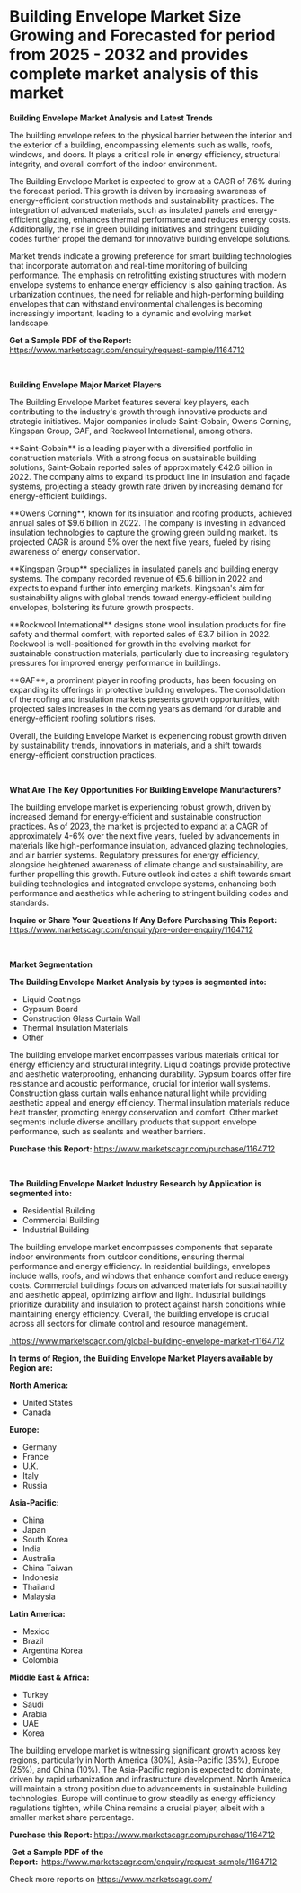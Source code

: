 <p><h1>Building Envelope Market Size Growing and Forecasted for period from 2025 - 2032 and provides complete market analysis of this market</h1></p><p><strong>Building Envelope Market Analysis and Latest Trends</strong></p>
<p><p>The building envelope refers to the physical barrier between the interior and the exterior of a building, encompassing elements such as walls, roofs, windows, and doors. It plays a critical role in energy efficiency, structural integrity, and overall comfort of the indoor environment. </p><p>The Building Envelope Market is expected to grow at a CAGR of 7.6% during the forecast period. This growth is driven by increasing awareness of energy-efficient construction methods and sustainability practices. The integration of advanced materials, such as insulated panels and energy-efficient glazing, enhances thermal performance and reduces energy costs. Additionally, the rise in green building initiatives and stringent building codes further propel the demand for innovative building envelope solutions.</p><p>Market trends indicate a growing preference for smart building technologies that incorporate automation and real-time monitoring of building performance. The emphasis on retrofitting existing structures with modern envelope systems to enhance energy efficiency is also gaining traction. As urbanization continues, the need for reliable and high-performing building envelopes that can withstand environmental challenges is becoming increasingly important, leading to a dynamic and evolving market landscape.</p></p>
<p><strong>Get a Sample PDF of the Report:&nbsp;</strong> <a href="https://www.marketscagr.com/enquiry/request-sample/1164712?utm_campaign=3580&utm_medium=2&utm_source=Github&utm_content=ia&utm_term=31032025&utm_id=building-envelope">https://www.marketscagr.com/enquiry/request-sample/1164712</a></p>
<p>&nbsp;</p>
<p><strong>Building Envelope Major Market Players</strong></p>
<p><p>The Building Envelope Market features several key players, each contributing to the industry's growth through innovative products and strategic initiatives. Major companies include Saint-Gobain, Owens Corning, Kingspan Group, GAF, and Rockwool International, among others.</p><p>**Saint-Gobain** is a leading player with a diversified portfolio in construction materials. With a strong focus on sustainable building solutions, Saint-Gobain reported sales of approximately €42.6 billion in 2022. The company aims to expand its product line in insulation and façade systems, projecting a steady growth rate driven by increasing demand for energy-efficient buildings.</p><p>**Owens Corning**, known for its insulation and roofing products, achieved annual sales of $9.6 billion in 2022. The company is investing in advanced insulation technologies to capture the growing green building market. Its projected CAGR is around 5% over the next five years, fueled by rising awareness of energy conservation.</p><p>**Kingspan Group** specializes in insulated panels and building energy systems. The company recorded revenue of €5.6 billion in 2022 and expects to expand further into emerging markets. Kingspan's aim for sustainability aligns with global trends toward energy-efficient building envelopes, bolstering its future growth prospects.</p><p>**Rockwool International** designs stone wool insulation products for fire safety and thermal comfort, with reported sales of €3.7 billion in 2022. Rockwool is well-positioned for growth in the evolving market for sustainable construction materials, particularly due to increasing regulatory pressures for improved energy performance in buildings.</p><p>**GAF**, a prominent player in roofing products, has been focusing on expanding its offerings in protective building envelopes. The consolidation of the roofing and insulation markets presents growth opportunities, with projected sales increases in the coming years as demand for durable and energy-efficient roofing solutions rises.</p><p>Overall, the Building Envelope Market is experiencing robust growth driven by sustainability trends, innovations in materials, and a shift towards energy-efficient construction practices.</p></p>
<p>&nbsp;</p>
<p><strong>What Are The Key Opportunities For Building Envelope Manufacturers?</strong></p>
<p><p>The building envelope market is experiencing robust growth, driven by increased demand for energy-efficient and sustainable construction practices. As of 2023, the market is projected to expand at a CAGR of approximately 4-6% over the next five years, fueled by advancements in materials like high-performance insulation, advanced glazing technologies, and air barrier systems. Regulatory pressures for energy efficiency, alongside heightened awareness of climate change and sustainability, are further propelling this growth. Future outlook indicates a shift towards smart building technologies and integrated envelope systems, enhancing both performance and aesthetics while adhering to stringent building codes and standards.</p></p>
<p><strong>Inquire or Share Your Questions If Any Before Purchasing This Report:</strong> <a href="https://www.marketscagr.com/enquiry/pre-order-enquiry/1164712?utm_campaign=3580&utm_medium=2&utm_source=Github&utm_content=ia&utm_term=31032025&utm_id=building-envelope">https://www.marketscagr.com/enquiry/pre-order-enquiry/1164712</a></p>
<p>&nbsp;</p>
<p><strong>Market Segmentation</strong></p>
<p><strong>The Building Envelope Market Analysis by types is segmented into:</strong></p>
<p><ul><li>Liquid Coatings</li><li>Gypsum Board</li><li>Construction Glass Curtain Wall</li><li>Thermal Insulation Materials</li><li>Other</li></ul></p>
<p><p>The building envelope market encompasses various materials critical for energy efficiency and structural integrity. Liquid coatings provide protective and aesthetic waterproofing, enhancing durability. Gypsum boards offer fire resistance and acoustic performance, crucial for interior wall systems. Construction glass curtain walls enhance natural light while providing aesthetic appeal and energy efficiency. Thermal insulation materials reduce heat transfer, promoting energy conservation and comfort. Other market segments include diverse ancillary products that support envelope performance, such as sealants and weather barriers.</p></p>
<p><strong>Purchase this Report:&nbsp;</strong><a href="https://www.marketscagr.com/purchase/1164712?utm_campaign=3580&utm_medium=2&utm_source=Github&utm_content=ia&utm_term=31032025&utm_id=building-envelope">https://www.marketscagr.com/purchase/1164712</a></p>
<p>&nbsp;</p>
<p><strong>The Building Envelope Market Industry Research by Application is segmented into:</strong></p>
<p><ul><li>Residential Building</li><li>Commercial Building</li><li>Industrial Building</li></ul></p>
<p><p>The building envelope market encompasses components that separate indoor environments from outdoor conditions, ensuring thermal performance and energy efficiency. In residential buildings, envelopes include walls, roofs, and windows that enhance comfort and reduce energy costs. Commercial buildings focus on advanced materials for sustainability and aesthetic appeal, optimizing airflow and light. Industrial buildings prioritize durability and insulation to protect against harsh conditions while maintaining energy efficiency. Overall, the building envelope is crucial across all sectors for climate control and resource management.</p></p>
<p><a href="https://www.marketscagr.com/global-building-envelope-market-r1164712?utm_campaign=3580&utm_medium=2&utm_source=Github&utm_content=ia&utm_term=31032025&utm_id=building-envelope">&nbsp;https://www.marketscagr.com/global-building-envelope-market-r1164712</a></p>
<p><strong>In terms of Region, the Building Envelope Market Players available by Region are:</strong></p>
<p>
    <p> <strong> North America: </strong>
        <ul>
            <li>United States</li>
            <li>Canada</li>
        </ul>
        </p> 
    <p> <strong> Europe: </strong>
        <ul>
            <li>Germany</li>
            <li>France</li>
            <li>U.K.</li>
            <li>Italy</li>
            <li>Russia</li>
        </ul>
        </p> 
    <p> <strong> Asia-Pacific: </strong>
        <ul>
            <li>China</li>
            <li>Japan</li>
            <li>South Korea</li>
            <li>India</li>
            <li>Australia</li>
            <li>China Taiwan</li>
            <li>Indonesia</li>
            <li>Thailand</li>
            <li>Malaysia</li>
        </ul>
        </p> 
    <p> <strong> Latin America: </strong>
        <ul>
            <li>Mexico</li>
            <li>Brazil</li>
            <li>Argentina Korea</li>
            <li>Colombia</li>
        </ul>
        </p> 
    <p> <strong> Middle East & Africa: </strong>
        <ul>
            <li>Turkey</li>
            <li>Saudi</li>
            <li>Arabia</li>
            <li>UAE</li>
            <li>Korea</li>
        </ul>
    </p>
    </p>
<p><p>The building envelope market is witnessing significant growth across key regions, particularly in North America (30%), Asia-Pacific (35%), Europe (25%), and China (10%). The Asia-Pacific region is expected to dominate, driven by rapid urbanization and infrastructure development. North America will maintain a strong position due to advancements in sustainable building technologies. Europe will continue to grow steadily as energy efficiency regulations tighten, while China remains a crucial player, albeit with a smaller market share percentage.</p></p>
<p><strong>Purchase this Report: </strong><a href="https://www.marketscagr.com/purchase/1164712?utm_campaign=3580&utm_medium=2&utm_source=Github&utm_content=ia&utm_term=31032025&utm_id=building-envelope">https://www.marketscagr.com/purchase/1164712</a></p>
<p>&nbsp;<strong>Get a Sample PDF of the Report:&nbsp;&nbsp;</strong><a href="https://www.marketscagr.com/enquiry/request-sample/1164712?utm_campaign=3580&utm_medium=2&utm_source=Github&utm_content=ia&utm_term=31032025&utm_id=building-envelope">https://www.marketscagr.com/enquiry/request-sample/1164712</a></p>
<p><strong></strong></p>
<p>Check more reports on <a href="https://www.marketscagr.com/?utm_campaign=3580&utm_medium=2&utm_source=Github&utm_content=ia&utm_term=31032025&utm_id=building-envelope">https://www.marketscagr.com/</a></p>